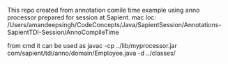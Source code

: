 This repo created from annotation comile time example using anno processor prepared for session at Sapient.
mac loc: /Users/amandeepsingh/CodeConcepts/Java/SapientSession/Annotations-SapientTDI-Session/AnnoCompileTime

from cmd it can be used as
javac -cp ../lib/myprocessor.jar com/sapient/tdi/anno/domain/Employee.java -d ../classes/
